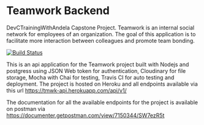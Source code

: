 # Teamwork Backend
DevCTrainingWithAndela Capstone Project. Teamwork is an internal social network for employees of an organization. The goal of this application is to facilitate more interaction between colleagues and promote team bonding.


[![Build Status](https://travis-ci.org/successtar/teamwork-backend.svg?branch=master)](https://travis-ci.org/successtar/teamwork-backend)

This is an api application for the Teamwork project built with Nodejs and postgress using JSON Web token for authentication, Cloudinary for file storage, Mocha with Chai for testing, Travis CI for auto testing and deployment. The project is hosted on Heroku and all endpoints available via this url https://tmwk-api.herokuapp.com/api/v1/

The documentation for all the available endpoints for the project is available on postman via https://documenter.getpostman.com/view/7150344/SW7ezR5t